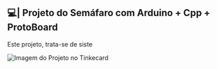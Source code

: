 ## 💻| Projeto do Semáfaro com Arduino + Cpp + ProtoBoard

  Este projeto, trata-se de siste

![Imagem do Projeto no Tinkecard](https://github.com/user-attachments/assets/49206bc0-7cde-4ada-b7f5-ab6e50eed3be)
